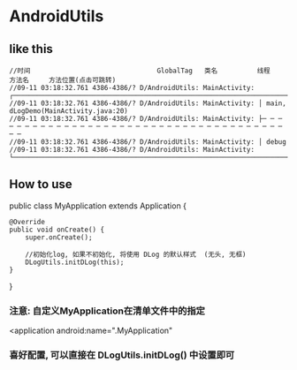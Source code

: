 # AndroidUtils

## like this


    //时间                                GlobalTag   类名          线程      方法名     方法位置(点击可跳转)
    //09-11 03:18:32.761 4386-4386/? D/AndroidUtils: MainActivity: ┌────────────────────────────────────────────────────────────────────────────────
    //09-11 03:18:32.761 4386-4386/? D/AndroidUtils: MainActivity: │ main, dLogDemo(MainActivity.java:20)
    //09-11 03:18:32.761 4386-4386/? D/AndroidUtils: MainActivity: ├─ ─ ─ ─ ─ ─ ─ ─ ─ ─ ─ ─ ─ ─ ─ ─ ─ ─ ─ ─ ─ ─ ─ ─ ─ ─ ─ ─ ─ ─ ─ ─ ─ ─ ─ ─ ─ ─ ─ ─
    //09-11 03:18:32.761 4386-4386/? D/AndroidUtils: MainActivity: │ debug
    //09-11 03:18:32.761 4386-4386/? D/AndroidUtils: MainActivity: └────────────────────────────────────────────────────────────────────────────────



## How to use

public class MyApplication extends Application {

    @Override
    public void onCreate() {
        super.onCreate();

        //初始化log, 如果不初始化, 将使用 DLog 的默认样式  (无头, 无框)
        DLogUtils.initDLog(this);
    }
}

### 注意: 自定义MyApplication在清单文件中的指定

<application
        android:name=".MyApplication"
        
        
### 喜好配置, 可以直接在 DLogUtils.initDLog() 中设置即可


